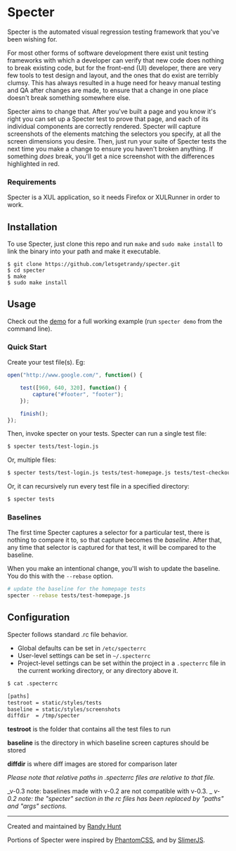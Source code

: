 Specter
=======

Specter is the automated visual regression testing framework that you've been
wishing for.

For most other forms of software development there exist unit testing
frameworks with which a developer can verify that new code does nothing to
break existing code, but for the front-end (UI) developer, there are very few
tools to test design and layout, and the ones that do exist are terribly
clumsy. This has always resulted in a huge need for heavy manual testing and
QA after changes are made, to ensure that a change in one place doesn't break
something somewhere else.

Specter aims to change that. After you've built a page and you know it's right
you can set up a Specter test to prove that page, and each of its individual
components are correctly rendered. Specter will capture screenshots of the
elements matching the selectors you specify, at all the screen dimensions you
desire. Then, just run your suite of Specter tests the next time you make a
change to ensure you haven't broken anything. If something _does_ break, you'll
get a nice screenshot with the differences highlighted in red.


### Requirements

Specter is a XUL application, so it needs Firefox or XULRunner in order to work.


## Installation

To use Specter, just clone this repo and run `make` and `sudo make install`
to link the binary into your path and make it executable.

```
$ git clone https://github.com/letsgetrandy/specter.git
$ cd specter
$ make
$ sudo make install
```

## Usage

Check out the [demo](http://github.com/letsgetrandy/specter/tree/master/demo) for a full working example (run `specter demo` from the command line).


### Quick Start

Create your test file(s). Eg:

```javascript
open("http://www.google.com/", function() {

    test([960, 640, 320], function() {
        capture("#footer", "footer");
    });

    finish();
});
```

Then, invoke specter on your tests. Specter can run a single test file:

```bash
$ specter tests/test-login.js
```

Or, multiple files:

```bash
$ specter tests/test-login.js tests/test-homepage.js tests/test-checkout.js
```

Or, it can recursively run every test file in a specified directory:

```bash
$ specter tests
```


### Baselines

The first time Specter captures a selector for a particular test, there is
nothing to compare it to, so that capture becomes the _baseline_. After that,
any time that selector is captured for that test, it will be compared to the
baseline.

When you make an intentional change, you'll wish to update the baseline. You
do this with the `--rebase` option.

```bash
# update the baseline for the homepage tests
specter --rebase tests/test-homepage.js
```


## Configuration

Specter follows standard .rc file behavior.

* Global defaults can be set in `/etc/specterrc`
* User-level settings can be set in `~/.specterrc`
* Project-level settings can be set within the project in a `.specterrc` file
in the current working directory, or any directory above it.

```bash
$ cat .specterrc

[paths]
testroot = static/styles/tests
baseline = static/styles/screenshots
diffdir  = /tmp/specter
```

**testroot** is the folder that contains all the test files to run

**baseline** is the directory in which baseline screen captures should be stored

**diffdir** is where diff images are stored for comparison later



_Please note that relative paths in .specterrc files are relative to that file._

_v-0.3 note: baselines made with v-0.2 are not compatible with v-0.3.
_
_v-0.2 note: the "specter" section in the rc files has been replaced by "paths" and "args" sections._



--------------------------------------

Created and maintained by [Randy Hunt](http://github.com/letsgetrandy)

Portions of Specter were inspired by [PhantomCSS](https://github.com/Huddle/PhantomCSS),
and by [SlimerJS](https://github.com/laurentj/slimerjs).
